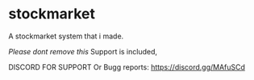 # stockmarket
A stockmarket system that i made.

*Please dont remove this*
Support is included,

DISCORD FOR SUPPORT Or Bugg reports: https://discord.gg/MAfuSCd

